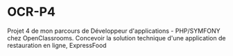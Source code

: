 # OCR-P4
Projet 4 de mon parcours de Développeur d'applications - PHP/SYMFONY chez OpenClassrooms. Concevoir la solution technique d'une application de restauration en ligne, ExpressFood
